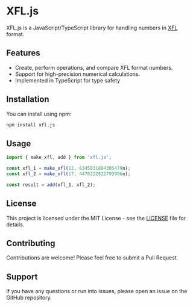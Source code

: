 # XFL.js

XFL.js is a JavaScript/TypeScript library for handling numbers in [XFL](https://github.com/XRPLF/XRPL-Standards/discussions/39) format.

## Features

- Create, perform operations, and compare XFL format numbers.
- Support for high-precision numerical calculations.
- Implemented in TypeScript for type safety

## Installation

You can install using npm:

```bash
npm install xfl.js
```

## Usage

```javascript
import { make_xfl, add } from 'xfl.js';

const xfl_1 = make_xfl(12, 6345031894305479n);
const xfl_2 = make_xfl(17, 4478222822793996n);

const result = add(xfl_1, xfl_2);
```
## License

This project is licensed under the MIT License - see the [LICENSE](LICENSE) file for details.

## Contributing

Contributions are welcome! Please feel free to submit a Pull Request.

## Support

If you have any questions or run into issues, please open an issue on the GitHub repository.
